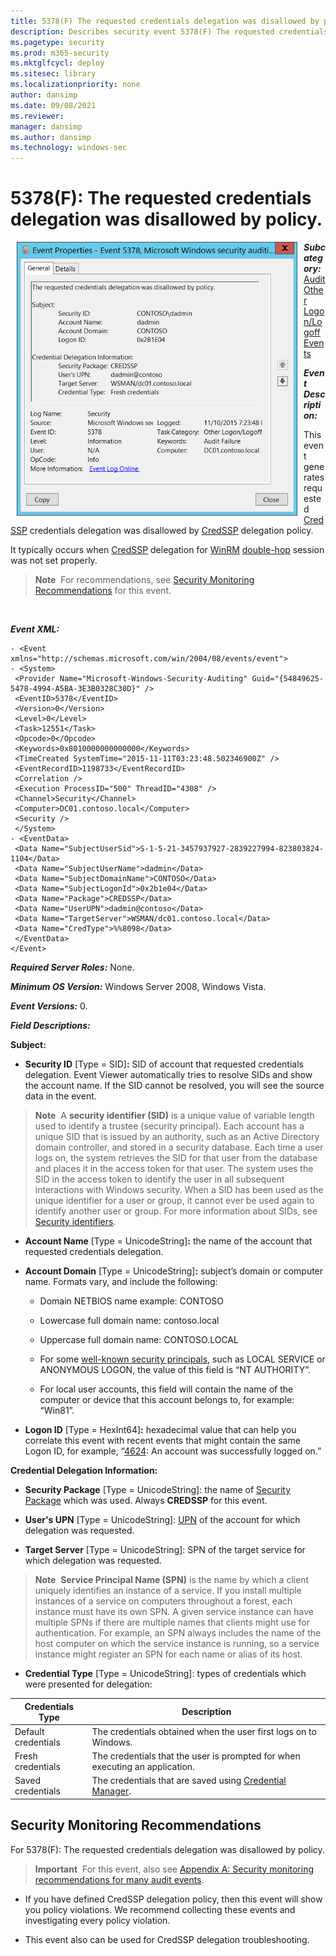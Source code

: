 ```yaml
---
title: 5378(F) The requested credentials delegation was disallowed by policy. (Windows 10)
description: Describes security event 5378(F) The requested credentials delegation was disallowed by policy.
ms.pagetype: security
ms.prod: m365-security
ms.mktglfcycl: deploy
ms.sitesec: library
ms.localizationpriority: none
author: dansimp
ms.date: 09/08/2021
ms.reviewer: 
manager: dansimp
ms.author: dansimp
ms.technology: windows-sec
---
```


# 5378(F): The requested credentials delegation was disallowed by policy.


<img src="images/event-5378.png" alt="Event 5378 illustration" width="449" height="438" hspace="10" align="left" />

***Subcategory:***&nbsp;[Audit Other Logon/Logoff Events](audit-other-logonlogoff-events.md)

***Event Description:***

This event generates requested [CredSSP](/openspecs/windows_protocols/ms-cssp/85f57821-40bb-46aa-bfcb-ba9590b8fc30) credentials delegation was disallowed by [CredSSP](/openspecs/windows_protocols/ms-cssp/85f57821-40bb-46aa-bfcb-ba9590b8fc30) delegation policy.

It typically occurs when [CredSSP](/openspecs/windows_protocols/ms-cssp/85f57821-40bb-46aa-bfcb-ba9590b8fc30) delegation for [WinRM](/windows/win32/winrm/portal) [double-hop](/windows/win32/winrm/multi-hop-support) session was not set properly.

> **Note**&nbsp;&nbsp;For recommendations, see [Security Monitoring Recommendations](#security-monitoring-recommendations) for this event.

<br clear="all">

***Event XML:***
```
- <Event xmlns="http://schemas.microsoft.com/win/2004/08/events/event">
- <System>
 <Provider Name="Microsoft-Windows-Security-Auditing" Guid="{54849625-5478-4994-A5BA-3E3B0328C30D}" /> 
 <EventID>5378</EventID> 
 <Version>0</Version> 
 <Level>0</Level> 
 <Task>12551</Task> 
 <Opcode>0</Opcode> 
 <Keywords>0x8010000000000000</Keywords> 
 <TimeCreated SystemTime="2015-11-11T03:23:48.502346900Z" /> 
 <EventRecordID>1198733</EventRecordID> 
 <Correlation /> 
 <Execution ProcessID="500" ThreadID="4308" /> 
 <Channel>Security</Channel> 
 <Computer>DC01.contoso.local</Computer> 
 <Security /> 
 </System>
- <EventData>
 <Data Name="SubjectUserSid">S-1-5-21-3457937927-2839227994-823803824-1104</Data> 
 <Data Name="SubjectUserName">dadmin</Data> 
 <Data Name="SubjectDomainName">CONTOSO</Data> 
 <Data Name="SubjectLogonId">0x2b1e04</Data> 
 <Data Name="Package">CREDSSP</Data> 
 <Data Name="UserUPN">dadmin@contoso</Data> 
 <Data Name="TargetServer">WSMAN/dc01.contoso.local</Data> 
 <Data Name="CredType">%%8098</Data> 
 </EventData>
</Event>

```

***Required Server Roles:*** None.

***Minimum OS Version:*** Windows Server 2008, Windows Vista.

***Event Versions:*** 0.

***Field Descriptions:***

**Subject:**

-   **Security ID** \[Type = SID\]**:** SID of account that requested credentials delegation. Event Viewer automatically tries to resolve SIDs and show the account name. If the SID cannot be resolved, you will see the source data in the event.

> **Note**&nbsp;&nbsp;A **security identifier (SID)** is a unique value of variable length used to identify a trustee (security principal). Each account has a unique SID that is issued by an authority, such as an Active Directory domain controller, and stored in a security database. Each time a user logs on, the system retrieves the SID for that user from the database and places it in the access token for that user. The system uses the SID in the access token to identify the user in all subsequent interactions with Windows security. When a SID has been used as the unique identifier for a user or group, it cannot ever be used again to identify another user or group. For more information about SIDs, see [Security identifiers](/windows/access-protection/access-control/security-identifiers).

-   **Account Name** \[Type = UnicodeString\]**:** the name of the account that requested credentials delegation.

-   **Account Domain** \[Type = UnicodeString\]**:** subject’s domain or computer name. Formats vary, and include the following:

    -   Domain NETBIOS name example: CONTOSO

    -   Lowercase full domain name: contoso.local

    -   Uppercase full domain name: CONTOSO.LOCAL

    -   For some [well-known security principals](https://support.microsoft.com/kb/243330), such as LOCAL SERVICE or ANONYMOUS LOGON, the value of this field is “NT AUTHORITY”.

    -   For local user accounts, this field will contain the name of the computer or device that this account belongs to, for example: “Win81”.

-   **Logon ID** \[Type = HexInt64\]**:** hexadecimal value that can help you correlate this event with recent events that might contain the same Logon ID, for example, “[4624](event-4624.md): An account was successfully logged on.”

**Credential Delegation Information:**

-   **Security Package** \[Type = UnicodeString\]: the name of [Security Package](/windows/win32/secauthn/ssp-aps-versus-ssps) which was used. Always **CREDSSP** for this event.

-   **User's UPN** \[Type = UnicodeString\]: [UPN](/windows/win32/secauthn/user-name-formats) of the account for which delegation was requested.

-   **Target Server** \[Type = UnicodeString\]: SPN of the target service for which delegation was requested.

> **Note**&nbsp;&nbsp;**Service Principal Name (SPN)** is the name by which a client uniquely identifies an instance of a service. If you install multiple instances of a service on computers throughout a forest, each instance must have its own SPN. A given service instance can have multiple SPNs if there are multiple names that clients might use for authentication. For example, an SPN always includes the name of the host computer on which the service instance is running, so a service instance might register an SPN for each name or alias of its host.

-   **Credential Type** \[Type = UnicodeString\]: types of credentials which were presented for delegation:

| Credentials Type    | Description                                                                                                                                 |
|---------------------|---------------------------------------------------------------------------------------------------------------------------------------------|
| Default credentials | The credentials obtained when the user first logs on to Windows.                                                                            |
| Fresh credentials   | The credentials that the user is prompted for when executing an application.                                                                |
| Saved credentials   | The credentials that are saved using [Credential Manager](/windows/win32/secauthn/credential-manager). |

## Security Monitoring Recommendations

For 5378(F): The requested credentials delegation was disallowed by policy.

> **Important**&nbsp;&nbsp;For this event, also see [Appendix A: Security monitoring recommendations for many audit events](appendix-a-security-monitoring-recommendations-for-many-audit-events.md).

-   If you have defined CredSSP delegation policy, then this event will show you policy violations. We recommend collecting these events and investigating every policy violation.

-   This event also can be used for CredSSP delegation troubleshooting.